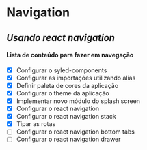 # Navigation

## _Usando react navigation_

#### __Lista de conteúdo para fazer em navegação__

- [x] Configurar o syled-components
- [x] Configurar as importações utilizando alias
- [x] Definir paleta de cores da aplicação
- [x] Configurar o theme da aplicação
- [x] Implementar novo módulo do splash screen
- [x] Configurar o react navigation
- [x] Configurar o react navigation stack
- [x] Tipar as rotas
- [ ] Configurar o react navigation bottom tabs
- [ ] Configurar o react navigation drawer
